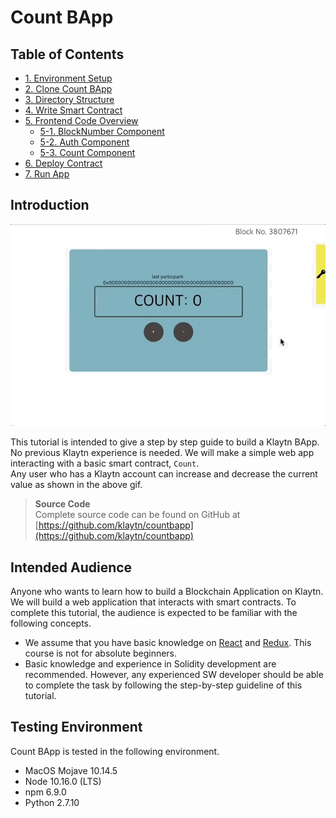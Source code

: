 # Count BApp

## Table of Contents <a id="table-of-contents"></a>

* [1. Environment Setup](1.-environment-setup.md)
* [2. Clone Count BApp](2.-clone-count-bapp.md)
* [3. Directory Structure](3.-directory-structure.md)
* [4. Write Smart Contract](4.-write-smart-contract.md)
* [5. Frontend Code Overview](5.-frontend-code-overview/)
  * [5-1. BlockNumber Component](5.-frontend-code-overview/5-1.-blocknumber-component.md)
  * [5-2. Auth Component](5.-frontend-code-overview/5-2.-auth-component.md)
  * [5-3. Count Component](5.-frontend-code-overview/5-3.-count-component.md)
* [6. Deploy Contract](6.-deploy-contract.md)
* [7. Run App](7.-run-app.md)

## Introduction <a id="introduction"></a>

![intro](../../../.gitbook/assets/tutorial-1intro.gif)

This tutorial is intended to give a step by step guide to build a Klaytn BApp. No previous Klaytn experience is needed. We will make a simple web app interacting with a basic smart contract, `Count`.  
Any user who has a Klaytn account can increase and decrease the current value as shown in the above gif.

> **Source Code**  
> Complete source code can be found on GitHub at [https://github.com/klaytn/countbapp](https://github.com/klaytn/countbapp)

## Intended Audience <a id="intended-audience"></a>

Anyone who wants to learn how to build a Blockchain Application on Klaytn. We will build a web application that interacts with smart contracts. To complete this tutorial, the audience is expected to be familiar with the following concepts.

* We assume that you have basic knowledge on [React](https://reactjs.org/) and [Redux](https://redux.js.org/). This course is not for absolute beginners.
* Basic knowledge and experience in Solidity development are recommended. However, any experienced SW developer should be able to complete the task by following the step-by-step guideline of this tutorial.

## Testing Environment <a id="testing-environment"></a>

Count BApp is tested in the following environment.

* MacOS Mojave 10.14.5
* Node 10.16.0 \(LTS\)
* npm 6.9.0
* Python 2.7.10

